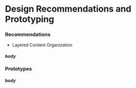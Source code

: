# Design Recommendations and Prototyping

### Recommendations
- Layered Content Organization


##### body

### Prototypes

##### body
